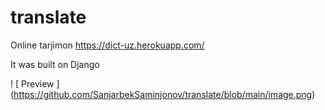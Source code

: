 # translate

Online tarjimon
https://dict-uz.herokuapp.com/

It was built on Django

! [ Preview ] (https://github.com/SanjarbekSaminjonov/translate/blob/main/image.png)
